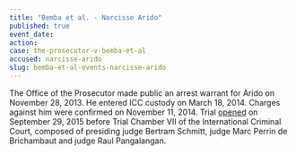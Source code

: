 ```yaml
---
title: "Bemba et al. - Narcisse Arido"
published: true
event_date:
action:
case: the-prosecutor-v-bemba-et-al
accused: narcisse-arido
slug: bemba-et-al-events-narcisse-arido
---
```


The Office of the Prosecutor made public an arrest warrant for Arido on November 28, 2013. He entered ICC custody on March 18, 2014. Charges against him were confirmed on November 11, 2014. Trial [opened](https://www.icc-cpi.int/en_menus/icc/press%20and%20media/press%20releases/Pages/pr1155.aspx) on September 29, 2015 before Trial Chamber VII of the International Criminal Court, composed of presiding judge Bertram Schmitt, judge Marc Perrin de Brichambaut and judge Raul Pangalangan.

